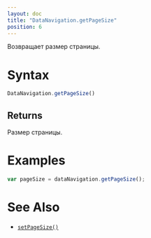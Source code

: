 ```yaml
---
layout: doc
title: "DataNavigation.getPageSize"
position: 6
---
```


Возвращает размер страницы.

# Syntax

```js
DataNavigation.getPageSize()
```

## Returns

Размер страницы.

# Examples

```js
var pageSize = dataNavigation.getPageSize();
```

# See Also

* [`setPageSize()`](../DataNavigation.setPageSize/)
